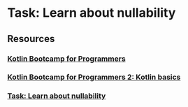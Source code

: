 # Task: Learn about nullability

## Resources
### <a href="https://developer.android.com/courses/kotlin-bootcamp/overview">Kotlin Bootcamp for Programmers<a/>
### <a href="https://developer.android.com/codelabs/kotlin-bootcamp-basics">Kotlin Bootcamp for Programmers 2: Kotlin basics<a/>
### <a href="https://developer.android.com/codelabs/kotlin-bootcamp-basics#3">Task: Learn about nullability<a/>
